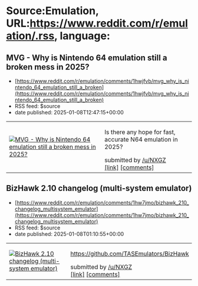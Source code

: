 # Source:Emulation, URL:https://www.reddit.com/r/emulation/.rss, language:

## MVG - Why is Nintendo 64 emulation still a broken mess in 2025?
 - [https://www.reddit.com/r/emulation/comments/1hwjfvb/mvg_why_is_nintendo_64_emulation_still_a_broken](https://www.reddit.com/r/emulation/comments/1hwjfvb/mvg_why_is_nintendo_64_emulation_still_a_broken)
 - RSS feed: $source
 - date published: 2025-01-08T12:47:15+00:00

<table> <tr><td> <a href="https://www.reddit.com/r/emulation/comments/1hwjfvb/mvg_why_is_nintendo_64_emulation_still_a_broken/"> <img src="https://external-preview.redd.it/naHg9GdKPP6kmIRCAcVp1LziCpzeN5grpXZzS2U12Io.jpg?width=320&amp;crop=smart&amp;auto=webp&amp;s=41180bb16f08180d0a4d0d30b73a300e60157c10" alt="MVG - Why is Nintendo 64 emulation still a broken mess in 2025?" title="MVG - Why is Nintendo 64 emulation still a broken mess in 2025?" /> </a> </td><td> <!-- SC_OFF --><div class="md"><p>Is there any hope for fast, accurate N64 emulation in 2025?</p> </div><!-- SC_ON --> &#32; submitted by &#32; <a href="https://www.reddit.com/user/NXGZ"> /u/NXGZ </a> <br/> <span><a href="https://www.youtube.com/watch?v=OmKjVpVdHDQ">[link]</a></span> &#32; <span><a href="https://www.reddit.com/r/emulation/comments/1hwjfvb/mvg_why_is_nintendo_64_emulation_still_a_broken/">[comments]</a></span> </td></tr></table>

## BizHawk 2.10 changelog (multi-system emulator)
 - [https://www.reddit.com/r/emulation/comments/1hw7jmo/bizhawk_210_changelog_multisystem_emulator](https://www.reddit.com/r/emulation/comments/1hw7jmo/bizhawk_210_changelog_multisystem_emulator)
 - RSS feed: $source
 - date published: 2025-01-08T01:10:55+00:00

<table> <tr><td> <a href="https://www.reddit.com/r/emulation/comments/1hw7jmo/bizhawk_210_changelog_multisystem_emulator/"> <img src="https://external-preview.redd.it/oodiLgs41CkHDsB9Is4yCVzQsb0rsyMcAuBq6dq9WLk.jpg?width=216&amp;crop=smart&amp;auto=webp&amp;s=3c12254b81b753bba1b24b282e32b97db7893021" alt="BizHawk 2.10 changelog (multi-system emulator)" title="BizHawk 2.10 changelog (multi-system emulator)" /> </a> </td><td> <!-- SC_OFF --><div class="md"><p><a href="https://github.com/TASEmulators/BizHawk">https://github.com/TASEmulators/BizHawk</a></p> </div><!-- SC_ON --> &#32; submitted by &#32; <a href="https://www.reddit.com/user/NXGZ"> /u/NXGZ </a> <br/> <span><a href="https://tasvideos.org/Bizhawk/ReleaseHistory#Bizhawk210">[link]</a></span> &#32; <span><a href="https://www.reddit.com/r/emulation/comments/1hw7jmo/bizhawk_210_changelog_multisystem_emulator/">[comments]</a></span> </td></tr></table>

